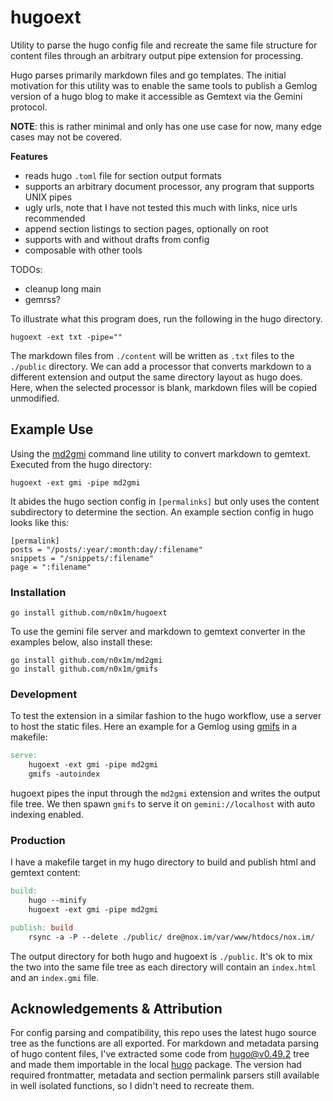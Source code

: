 # hugoext

Utility to parse the hugo config file and recreate the same file structure for content files through
an arbitrary output pipe extension for processing.

Hugo parses primarily markdown files and go templates. The initial motivation for this utility was
to enable the same tools to publish a Gemlog version of a hugo blog to make it accessible as Gemtext
via the Gemini protocol.

**NOTE**: this is rather minimal and only has one use case for now, many edge cases may not be covered.

**Features**
- reads hugo `.toml` file for section output formats
- supports an arbitrary document processor, any program that supports UNIX pipes
- ugly urls, note that I have not tested this much with links, nice urls recommended
- append section listings to section pages, optionally on root
- supports with and without drafts from config
- composable with other tools

TODOs:
- cleanup long main
- gemrss?

To illustrate what this program does, run the following in the hugo directory.

```
hugoext -ext txt -pipe=""
```

The markdown files from `./content` will be written as `.txt` files to the `./public` directory. We
can add a processor that converts markdown to a different extension and output the same directory
layout as hugo does. Here, when the selected processor is blank, markdown files will be copied
unmodified.

## Example Use

Using the [md2gmi](https://github.com/n0x1m/md2gmi) command line utility to convert markdown to
gemtext. Executed from the hugo directory:

```
hugoext -ext gmi -pipe md2gmi
```

It abides the hugo section config in `[permalinks]` but only uses the content subdirectory to
determine the section. An example section config in hugo looks like this:

```
[permalink]
posts = "/posts/:year/:month:day/:filename"
snippets = "/snippets/:filename"
page = ":filename"
```

### Installation

```
go install github.com/n0x1m/hugoext
```

To use the gemini file server and markdown to gemtext converter in the examples below, also install
these:

```
go install github.com/n0x1m/md2gmi
go install github.com/n0x1m/gmifs
```

### Development

To test the extension in a similar fashion to the hugo workflow, use a server to host the static
files. Here an example for a Gemlog using [gmifs](https://github.com/n0x1m/gmifs) in a makefile:

```makefile
serve:
    hugoext -ext gmi -pipe md2gmi
    gmifs -autoindex
```

hugoext pipes the input through the `md2gmi` extension and writes the output file tree. We then
spawn `gmifs` to serve it on `gemini://localhost` with auto indexing enabled.

### Production

I have a makefile target in my hugo directory to build and publish html and gemtext content:

```makefile
build:
    hugo --minify
    hugoext -ext gmi -pipe md2gmi

publish: build
    rsync -a -P --delete ./public/ dre@nox.im/var/www/htdocs/nox.im/
```

The output directory for both hugo and hugoext is `./public`. It's ok to mix the two into the same
file tree as each directory will contain an `index.html` and an `index.gmi` file.

## Acknowledgements & Attribution

For config parsing and compatibility, this repo uses the latest hugo source tree as the functions are all
exported. For markdown and metadata parsing of hugo content files, I've extracted some code from
[hugo@v0.49.2](https://github.com/gohugoio/hugo/tree/v0.49.2/) tree and made them importable in the
local [hugo](./hugo) package. The version had required frontmatter, metadata and section permalink
parsers still available in well isolated functions, so I didn't need to recreate them.
